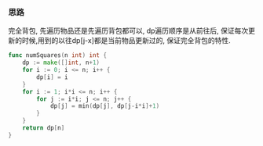 ### 思路

完全背包, 先遍历物品还是先遍历背包都可以, dp遍历顺序是从前往后, 保证每次更新的时候,用到的以往dp[j-x]都是当前物品更新过的, 保证完全背包的特性.

``` go
func numSquares(n int) int {
    dp := make([]int, n+1)
    for i := 0; i <= n; i++ {
        dp[i] = i
    }
    for i := 1; i*i <= n; i++ {
        for j := i*i; j <= n; j++ {
            dp[j] = min(dp[j], dp[j-i*i]+1)
        }
    }
    return dp[n]
}
```

